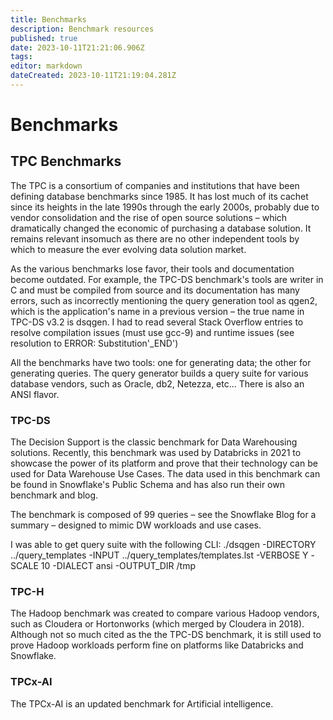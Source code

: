 ```yaml
---
title: Benchmarks
description: Benchmark resources
published: true
date: 2023-10-11T21:21:06.906Z
tags: 
editor: markdown
dateCreated: 2023-10-11T21:19:04.281Z
---
```


# Benchmarks
## TPC Benchmarks

The TPC is a consortium of companies and institutions that have been defining database benchmarks since 1985.  It has lost much of its cachet since its heights in the late 1990s through the early 2000s, probably due to vendor consolidation and the rise of open source solutions – which dramatically changed the economic of purchasing a database solution.  It remains relevant insomuch as there are no other independent tools by which to measure the ever evolving data solution market.

As the various benchmarks lose favor, their tools and documentation become outdated.  For example, the TPC-DS benchmark's tools are writer in C and must be compiled from source and its documentation has many errors, such as incorrectly mentioning the query generation tool as qgen2, which is the application's name in a previous version – the true name in TPC-DS v3.2 is dsqgen.  I had to read several Stack Overflow entries to resolve compilation issues (must use gcc-9) and runtime issues (see resolution to ERROR: Substitution'_END')

All the benchmarks have two tools: one for generating data; the other  for generating queries.  The query generator builds a query suite for various database vendors, such as Oracle, db2, Netezza, etc...  There is also an ANSI flavor.

### TPC-DS

The Decision Support is the classic benchmark for Data Warehousing solutions.  Recently, this benchmark was used by Databricks in 2021 to showcase the power of its platform and prove that their technology can be used for Data Warehouse Use Cases.  The data used in this benchmark can be found in Snowflake's Public Schema and has also run their own benchmark and blog.

The benchmark is composed of 99 queries – see the Snowflake Blog for a summary – designed to mimic DW workloads and use cases.

I was able to get query suite with the following CLI: ./dsqgen -DIRECTORY ../query_templates -INPUT ../query_templates/templates.lst -VERBOSE Y -SCALE 10 -DIALECT ansi -OUTPUT_DIR /tmp

### TPC-H

The Hadoop benchmark was created to compare various Hadoop vendors, such as Cloudera or Hortonworks (which merged by Cloudera in 2018).  Although not so much cited as the the TPC-DS benchmark, it is still used to prove Hadoop workloads perform fine on platforms like Databricks and Snowflake.

### TPCx-AI

The TPCx-AI is an updated benchmark for Artificial intelligence.  